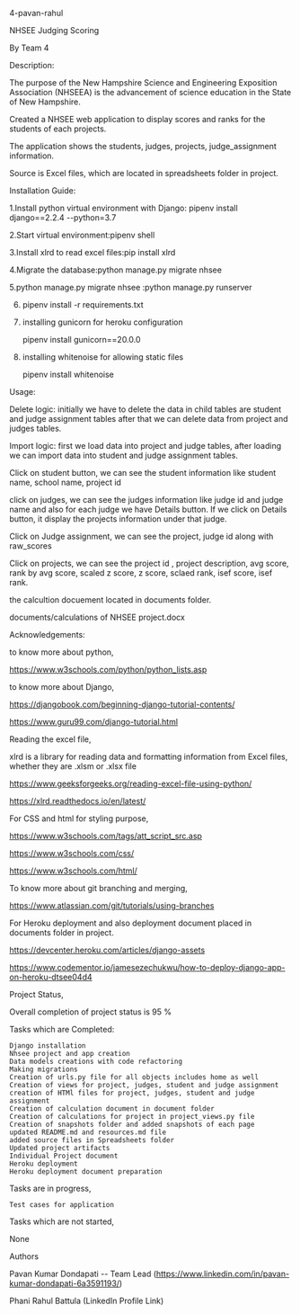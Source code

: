 4-pavan-rahul

NHSEE Judging Scoring

By Team 4

Description:

The purpose of the New Hampshire Science and Engineering Exposition Association (NHSEEA) is the advancement of science education in the State of New Hampshire.

Created a NHSEE web application to display scores and ranks for the students of each projects.

The application shows the students, judges, projects, judge_assignment information.

Source is Excel files, which are located in spreadsheets folder in project.

Installation Guide:

1.Install python virtual environment with Django: pipenv install django==2.2.4 --python=3.7

2.Start virtual environment:pipenv shell

3.Install xlrd to read excel files:pip install xlrd

4.Migrate the database:python manage.py migrate nhsee

5.python manage.py migrate nhsee :python manage.py runserver

6. pipenv install -r requirements.txt

7. installing gunicorn for heroku configuration

   pipenv install gunicorn==20.0.0

8. installing whitenoise for allowing static files

   pipenv install whitenoise

Usage:

Delete logic: initially we have to delete the data in child tables are student and judge assignment tables after that we can delete data from project and judges tables.

Import logic: first we load data into project and judge tables, after loading we can import data into student and judge assignment tables.

Click on student button, we can see the student information like student name,
school name, project id

click on judges, we can see the judges information like judge id and judge name
 and also for each judge we have Details button. If we click on Details button,
 it display the projects information under that judge.

 Click on Judge assignment, we can see the project, judge id  along with raw_scores

 Click on projects, we can see the project id , project description, avg score,
 rank by avg score, scaled z score, z score, sclaed rank, isef score, isef rank.

 the calcultion docuement located in documents folder.

 documents/calculations of NHSEE project.docx

Acknowledgements:

 to know more about python,

https://www.w3schools.com/python/python_lists.asp

to know more about Django,

https://djangobook.com/beginning-django-tutorial-contents/

https://www.guru99.com/django-tutorial.html

Reading the excel file,

xlrd is a library for reading data and formatting information from Excel files, whether they are .xlsm or .xlsx file

https://www.geeksforgeeks.org/reading-excel-file-using-python/

https://xlrd.readthedocs.io/en/latest/

For CSS and html for styling purpose,

https://www.w3schools.com/tags/att_script_src.asp

https://www.w3schools.com/css/

https://www.w3schools.com/html/

To know more about git branching and merging,

https://www.atlassian.com/git/tutorials/using-branches

For Heroku deployment and also deployment document placed in documents folder in project.

https://devcenter.heroku.com/articles/django-assets

https://www.codementor.io/jamesezechukwu/how-to-deploy-django-app-on-heroku-dtsee04d4


Project Status,

Overall completion of project status is 95 %

Tasks which are Completed:

    Django installation
    Nhsee project and app creation
    Data models creations with code refactoring
    Making migrations
    Creation of urls.py file for all objects includes home as well
    Creation of views for project, judges, student and judge assignment
    creation of HTMl files for project, judges, student and judge assignment
    Creation of calculation document in document folder
    Creation of calculations for project in project_views.py file
    Creation of snapshots folder and added snapshots of each page
    updated README.md and resources.md file
    added source files in Spreadsheets folder
    Updated project artifacts
    Individual Project document
    Heroku deployment
    Heroku deployment document preparation

Tasks are in progress,

    Test cases for application

Tasks which are not started,

None




Authors

Pavan Kumar Dondapati -- Team Lead (https://www.linkedin.com/in/pavan-kumar-dondapati-6a3591193/)

Phani Rahul Battula (LinkedIn Profile Link)
